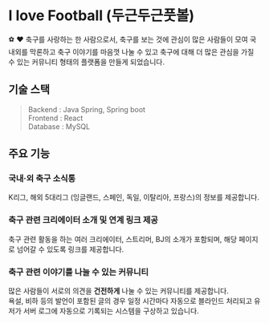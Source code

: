 # I love Football (두근두근풋볼)

:soccer: :heart:
축구를 사랑하는 한 사람으로서, 축구를 보는 것에 관심이 많은 사람들이 모여 국내외를 막론하고 축구 이야기를 마음껏 나눌 수 있고 
축구에 대해 더 많은 관심을 가질 수 있는 커뮤니티 형태의 플랫폼을 만들게 되었습니다.  

## 기술 스택

> Backend : Java Spring, Spring boot  
> Frontend : React  
> Database : MySQL  

## 주요 기능

### 국내·외 축구 소식통

K리그, 해외 5대리그 (잉글랜드, 스페인, 독일, 이탈리아, 프랑스)의 정보를 제공합니다.

### 축구 관련 크리에이터 소개 및 연계 링크 제공

축구 관련 활동을 하는 여러 크리에이터, 스트리머, BJ의 소개가 포함되며, 해당 페이지로 넘어갈 수 있도록 링크를 제공합니다.

### 축구 관련 이야기를 나눌 수 있는 커뮤니티

많은 사람들이 서로의 의견을 **건전하게** 나눌 수 있는 커뮤니티를 제공합니다.  
욕설, 비하 등의 발언이 포함된 글의 경우 일정 시간마다 자동으로 블라인드 처리되고 유저가 서버 로그에 자동으로 기록되는 시스템을 구상하고 있습니다.

